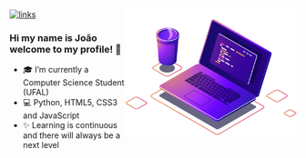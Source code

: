 <img align="right" src="./image/computer-illustration.png" width="300"/>

<a href="https://joaovictorvilela.github.io/my-linktree/">
<img align="center" alt="links" src="https://img.shields.io/badge/-How%20to%20reach%20me-orange"/>
</a>

<br/>

### Hi my name is João welcome to my profile! 👋

- 🎓 I’m currently a Computer Science Student (UFAL)
- 💻 Python, HTML5, CSS3 and JavaScript
- ✨ Learning is continuous and there will always be a next level
